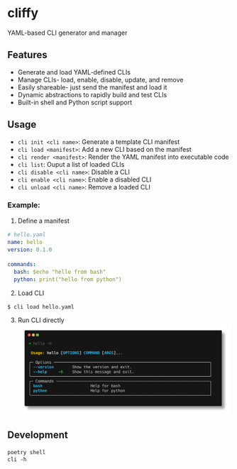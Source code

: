 # cliffy
YAML-based CLI generator and manager

## Features
* Generate and load YAML-defined CLIs
* Manage CLIs- load, enable, disable, update, and remove
* Easily shareable- just send the manifest and load it
* Dynamic abstractions to rapidly build and test CLIs
* Built-in shell and Python script support


## Usage
* `cli init <cli name>`: Generate a template CLI manifest
* `cli load <manifest>`: Add a new CLI based on the manifest
* `cli render <manifest>`: Render the YAML manifest into executable code
* `cli list`: Ouput a list of loaded CLIs 
* `cli disable <cli name>`: Disable a CLI
* `cli enable <cli name>`: Enable a disabled CLI
* `cli unload <cli name>`: Remove a loaded CLI

### Example:

1. Define a manifest
```yaml
# hello.yaml
name: hello
version: 0.1.0

commands:
  bash: $echo "hello from bash"
  python: print("hello from python")
```

2. Load CLI
```
$ cli load hello.yaml
```

3. Run CLI directly
![hello-demo](docs/images/hello.png)


## Development
```
poetry shell
cli -h
```

